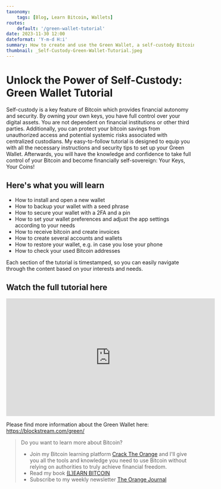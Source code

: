 ```yaml
---
taxonomy:
    tags: [Blog, Learn Bitcoin, Wallets]
routes:
    default: '/green-wallet-tutorial'
date: 2023-11-30 12:00
dateformat: 'Y-m-d H:i'
summary: How to create and use the Green Wallet, a self-custody Bitcoin and Liquid wallet with advanced security features like 2FA, which makes spending your money without your consent impossible.
thumbnail: _Self-Custody-Green-Wallet-Tutorial.jpeg
---
```


# Unlock the Power of Self-Custody: Green Wallet Tutorial
Self-custody is a key feature of Bitcoin which provides financial autonomy and security. By owning your own keys, you have full control over your digital assets. You are not dependent on financial institutions or other third parties. Additionally, you can protect your bitcoin savings from unauthorized access and potential systemic risks associated with centralized custodians.
My easy-to-follow tutorial is designed to equip you with all the necessary instructions and security tips to set up your Green Wallet. Afterwards, you will have the knowledge and confidence to take full control of your Bitcoin and become financially self-sovereign: Your Keys, Your Coins!

## Here's what you will learn
* How to install and open a new wallet
* How to backup your wallet with a seed phrase
* How to secure your wallet with a 2FA and a pin
* How to set your wallet preferences and adjust the app settings according to your needs
* How to receive bitcoin and create invoices
* How to create several accounts and wallets
* How to restore your wallet, e.g. in case you lose your phone
* How to check your used Bitcoin addresses

Each section of the tutorial is timestamped, so you can easily navigate through the content based on your interests and needs.

## Watch the full tutorial here
<iframe width="560" height="315" src="https://www.youtube.com/embed/1vdpmPGBG_8?si=JTgrGekK-bZX2fJq" title="YouTube video player" frameborder="0" allow="accelerometer; autoplay; clipboard-write; encrypted-media; gyroscope; picture-in-picture; web-share" allowfullscreen></iframe>

Please find more information about the Green Wallet here: https://blockstream.com/green/

> Do you want to learn more about Bitcoin? 
> * Join my Bitcoin learning platform [Crack The Orange](https://cracktheorange.com) and I'll give you all the tools and knowledge you need to use Bitcoin without relying on authorities to truly achieve financial freedom. 
> * Read my book [(L)EARN BITCOIN](https://learnbitcoin.link/)
> * Subscribe to my weekly newsletter [The Orange Journal](https://anita.link/news)